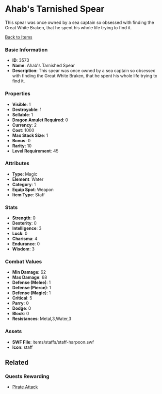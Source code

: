 # Ahab's Tarnished Spear

This spear was once owned by a sea captain so obsessed with finding the Great White Braken, that he spent his whole life trying to find it.

[Back to Items](../items.md)

### Basic Information

- **ID**: 3573
- **Name**: Ahab&#039;s Tarnished Spear
- **Description**: This spear was once owned by a sea captain so obsessed with finding the Great White Braken, that he spent his whole life trying to find it.

### Properties

- **Visible**: 1
- **Destroyable**: 1
- **Sellable**: 1
- **Dragon Amulet Required**: 0
- **Currency**: 2
- **Cost**: 1000
- **Max Stack Size**: 1
- **Bonus**: 0
- **Rarity**: 10
- **Level Requirement**: 45

### Attributes

- **Type**: Magic
- **Element**: Water
- **Category**: 1
- **Equip Spot**: Weapon
- **Item Type**: Staff

### Stats

- **Strength**: 0
- **Dexterity**: 0
- **Intelligence**: 3
- **Luck**: 0
- **Charisma**: 4
- **Endurance**: 0
- **Wisdom**: 3

### Combat Values

- **Min Damage**: 62
- **Max Damage**: 68
- **Defense (Melee)**: 1
- **Defense (Pierce)**: 1
- **Defense (Magic)**: 1
- **Critical**: 5
- **Parry**: 0
- **Dodge**: 0
- **Block**: 0
- **Resistances**: Metal,3,Water,3

### Assets

- **SWF File**: items/staffs/staff-harpoon.swf
- **Icon**: staff

## Related

### Quests Rewarding

- [Pirate Attack](../quests/570-pirate-attack.md)

